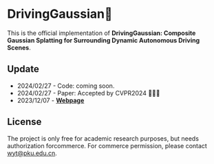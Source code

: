 # DrivingGaussian👋

This is the official implementation of **DrivingGaussian: Composite Gaussian Splatting for Surrounding Dynamic Autonomous Driving Scenes**.

## Update
* 2024/02/27 - Code: coming soon.
* 2024/02/27 - Paper: Accepted by CVPR2024 👏👏👏
* 2023/12/07 - [**Webpage**](https://pkuvdig.github.io/DrivingGaussian/)

## License
The project is only free for academic research purposes, but needs authorization forcommerce. For commerce permission, please contact wyt@pku.edu.cn.
